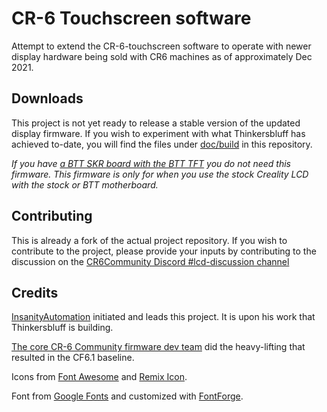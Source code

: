 # CR-6 Touchscreen software
Attempt to extend the CR-6-touchscreen software to operate with newer display hardware being sold with CR6 machines as of approximately Dec 2021.

## Downloads

This project is not yet ready to release a stable version of the updated display firmware.
If you wish to experiment with what Thinkersbluff has achieved to-date, you will find the files under [doc/build](https://github.com/Thinkersbluff/CR-6-touchscreen_Thinkersbluff_Fork/tree/feat/dwin-nextgen-support/doc/build) in this repository.

*If you have [a BTT SKR board with the BTT TFT](https://damsteen.nl/blog/2020/11/25/how-to-btt-skr-cr6-installation) you do not need this firmware. This firmware is only for when you use the stock Creality LCD with the stock or BTT motherboard.*

## Contributing

This is already a fork of the actual project repository.
If you wish to contribute to the project, please provide your inputs by contributing to the discussion on the [CR6Community Discord #lcd-discussion channel](https://discord.gg/yDY6pb2BQS)

## Credits

[InsanityAutomation](https://github.com/InsanityAutomation/Marlin/tree/CrealityDwin2.0_Bleeding) initiated and leads this project. It is upon his work that Thinkersbluff is building.

[The core CR-6 Community firmware dev team](https://github.com/CR6Community/Marlin#credits) did the heavy-lifting that resulted in the CF6.1 baseline.

Icons from [Font Awesome](https://fontawesome.com/) and [Remix Icon](https://remixicon.com/).

Font from [Google Fonts](https://fonts.google.com/specimen/B612) and customized with [FontForge](https://fontforge.org/).
